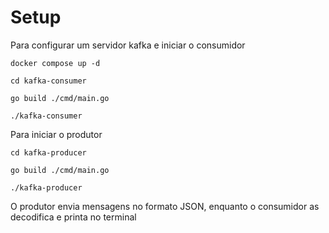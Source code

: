 # Setup
Para configurar um servidor kafka e iniciar o consumidor

```
docker compose up -d

cd kafka-consumer

go build ./cmd/main.go

./kafka-consumer
```

Para iniciar o produtor

```
cd kafka-producer

go build ./cmd/main.go

./kafka-producer
```

O produtor envia mensagens no formato JSON, enquanto o consumidor as decodifica e printa no terminal
